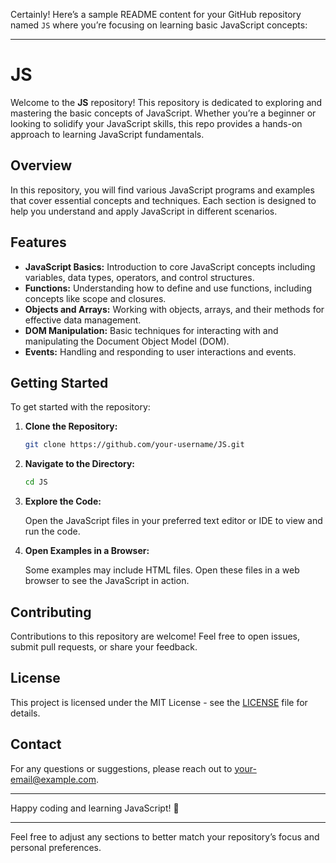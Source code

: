 Certainly! Here’s a sample README content for your GitHub repository named `JS` where you’re focusing on learning basic JavaScript concepts:

---

# JS

Welcome to the **JS** repository! This repository is dedicated to exploring and mastering the basic concepts of JavaScript. Whether you’re a beginner or looking to solidify your JavaScript skills, this repo provides a hands-on approach to learning JavaScript fundamentals.

## Overview

In this repository, you will find various JavaScript programs and examples that cover essential concepts and techniques. Each section is designed to help you understand and apply JavaScript in different scenarios.

## Features

- **JavaScript Basics:** Introduction to core JavaScript concepts including variables, data types, operators, and control structures.
- **Functions:** Understanding how to define and use functions, including concepts like scope and closures.
- **Objects and Arrays:** Working with objects, arrays, and their methods for effective data management.
- **DOM Manipulation:** Basic techniques for interacting with and manipulating the Document Object Model (DOM).
- **Events:** Handling and responding to user interactions and events.

## Getting Started

To get started with the repository:

1. **Clone the Repository:**

   ```bash
   git clone https://github.com/your-username/JS.git
   ```

2. **Navigate to the Directory:**

   ```bash
   cd JS
   ```

3. **Explore the Code:**

   Open the JavaScript files in your preferred text editor or IDE to view and run the code.

4. **Open Examples in a Browser:**

   Some examples may include HTML files. Open these files in a web browser to see the JavaScript in action.

## Contributing

Contributions to this repository are welcome! Feel free to open issues, submit pull requests, or share your feedback.

## License

This project is licensed under the MIT License - see the [LICENSE](LICENSE) file for details.

## Contact

For any questions or suggestions, please reach out to [your-email@example.com](mailto:your-email@example.com).

---

Happy coding and learning JavaScript! 🚀

---

Feel free to adjust any sections to better match your repository’s focus and personal preferences.
